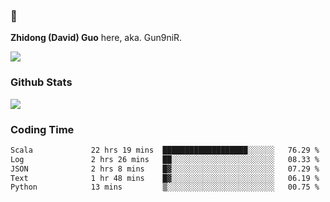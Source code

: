 ### 👋 

**Zhidong (David) Guo** here, aka. Gun9niR.

![](https://komarev.com/ghpvc/?username=Gun9niR&label=Total+Views)

### Github Stats

<img src="https://github-readme-stats.vercel.app/api?username=Gun9niR&count_private=true&show_icons=true&theme=vue-dark&hide_title=true">

### Coding Time

<!--START_SECTION:waka-->

```txt
Scala             22 hrs 19 mins  ███████████████████░░░░░░   76.29 %
Log               2 hrs 26 mins   ██░░░░░░░░░░░░░░░░░░░░░░░   08.33 %
JSON              2 hrs 8 mins    █▓░░░░░░░░░░░░░░░░░░░░░░░   07.29 %
Text              1 hr 48 mins    █▓░░░░░░░░░░░░░░░░░░░░░░░   06.19 %
Python            13 mins         ▒░░░░░░░░░░░░░░░░░░░░░░░░   00.75 %
```

<!--END_SECTION:waka-->

